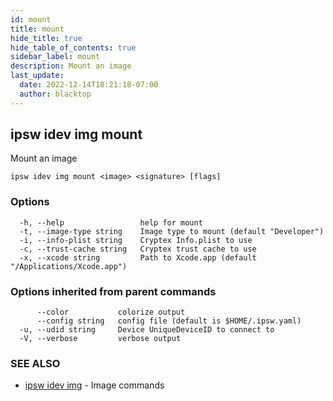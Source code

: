 ```yaml
---
id: mount
title: mount
hide_title: true
hide_table_of_contents: true
sidebar_label: mount
description: Mount an image
last_update:
  date: 2022-12-14T18:21:18-07:00
  author: blacktop
---
```

## ipsw idev img mount

Mount an image

```
ipsw idev img mount <image> <signature> [flags]
```

### Options

```
  -h, --help                 help for mount
  -t, --image-type string    Image type to mount (default "Developer")
  -i, --info-plist string    Cryptex Info.plist to use
  -c, --trust-cache string   Cryptex trust cache to use
  -x, --xcode string         Path to Xcode.app (default "/Applications/Xcode.app")
```

### Options inherited from parent commands

```
      --color           colorize output
      --config string   config file (default is $HOME/.ipsw.yaml)
  -u, --udid string     Device UniqueDeviceID to connect to
  -V, --verbose         verbose output
```

### SEE ALSO

* [ipsw idev img](/docs/cli/ipsw/idev/img)	 - Image commands


